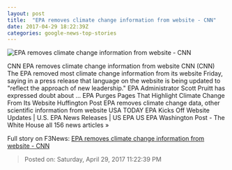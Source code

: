 ```yaml
---
layout: post
title:  "EPA removes climate change information from website - CNN"
date: 2017-04-29 18:22:39Z
categories: google-news-top-stories
---
```


![EPA removes climate change information from website - CNN](http://i2.cdn.cnn.com/cnnnext/dam/assets/170429113904-04-climate-march-washington-0429-super-tease.jpg)

CNN EPA removes climate change information from website CNN (CNN) The EPA removed most climate change information from its website Friday, saying in a press release that language on the website is being updated to "reflect the approach of new leadership." EPA Administrator Scott Pruitt has expressed doubt about ... EPA Purges Pages That Highlight Climate Change From Its Website Huffington Post EPA removes climate change data, other scientific information from website USA TODAY EPA Kicks Off Website Updates | U.S. EPA News Releases | US EPA US EPA Washington Post - The White House all 156 news articles »


Full story on F3News: [EPA removes climate change information from website - CNN](http://www.f3nws.com/n/CrdsUC)

> Posted on: Saturday, April 29, 2017 11:22:39 PM
